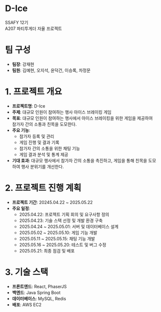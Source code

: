 # D-Ice

SSAFY 12기  
A207 파티투게더 자율 프로젝트

# 팀 구성

- **팀장**: 강재현
- **팀원**: 김예현, 오지석, 윤덕건, 이승록, 차정문

# 1. 프로젝트 개요

- **프로젝트명**: D-Ice
- **주제**: 대규모 인원이 참여하는 행사 아이스 브레이킹 게임
- **목표**: 대규모 인원이 참여하는 행사에서 아이스 브레이킹을 위한 게임을 제공하여 참가자 간의 소통과 친목을 도모한다.
- **주요 기능**:
  - 참가자 등록 및 관리
  - 게임 진행 및 결과 기록
  - 참가자 간의 소통을 위한 채팅 기능
  - 게임 결과 분석 및 통계 제공
- **기대 효과**: 대규모 행사에서 참가자 간의 소통을 촉진하고, 게임을 통해 친목을 도모하여 행사 분위기를 개선한다.

# 2. 프로젝트 진행 계획

- **프로젝트 기간**: 20245.04.22 ~ 2025.05.22
- **주요 일정**:
  - 2025.04.22: 프로젝트 기획 회의 및 요구사항 정의
  - 2025.04.23: 기술 스택 선정 및 개발 환경 구축
  - 2025.04.24 ~ 2025.05.01: 서버 및 데이터베이스 설계
  - 2025.05.02 ~ 2025.05.10: 게임 기능 개발
  - 2025.05.11 ~ 2025.05.15: 채팅 기능 개발
  - 2025.05.16 ~ 2025.05.20: 테스트 및 버그 수정
  - 2025.05.21: 최종 점검 및 배포

# 3. 기술 스택
- **프론트엔드**: React, PhaserJS
- **백엔드**: Java Spring Boot
- **데이터베이스**: MySQL, Redis
- **배포**: AWS EC2
